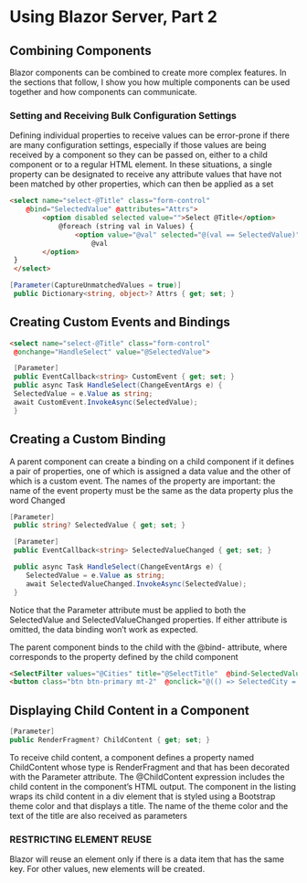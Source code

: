 # Using Blazor Server, Part 2

## Combining Components

Blazor components can be combined to create more complex features. In the sections that follow, I show you how multiple components can be used together and how components can communicate.

### Setting and Receiving Bulk Configuration Settings

Defining individual properties to receive values can be error-prone if there are many configuration settings, especially if those values are being received by a component so they can be passed on, either to a child component or to a regular HTML element. In these situations, a single property can be designated to receive any attribute values that have not been matched by other properties, which can then be applied as a set

```html
<select name="select-@Title" class="form-control"
    @bind="SelectedValue" @attributes="Attrs">
        <option disabled selected value="">Select @Title</option>
            @foreach (string val in Values) {
                <option value="@val" selected="@(val == SelectedValue)">
                    @val
        </option>
 }
 </select>
```

```csharp
[Parameter(CaptureUnmatchedValues = true)]
 public Dictionary<string, object>? Attrs { get; set; }
```

## Creating Custom Events and Bindings
```html
<select name="select-@Title" class="form-control"
 @onchange="HandleSelect" value="@SelectedValue">
 ```

 <SelectFilter values="@Cities" title="@SelectTitle" CustomEvent="@HandleCustom" />

```csharp
 [Parameter]
 public EventCallback<string> CustomEvent { get; set; }
 public async Task HandleSelect(ChangeEventArgs e) {
 SelectedValue = e.Value as string;
 await CustomEvent.InvokeAsync(SelectedValue);
 }
```

## Creating a Custom Binding

A parent component can create a binding on a child component if it defines a pair of properties, one of which is assigned a data value and the other of which is a custom event. The names of the property are important: the name of the event property must be the same as the data property plus the word Changed

```csharp
[Parameter]
 public string? SelectedValue { get; set; }

 [Parameter]
 public EventCallback<string> SelectedValueChanged { get; set; }

 public async Task HandleSelect(ChangeEventArgs e) {
    SelectedValue = e.Value as string;
    await SelectedValueChanged.InvokeAsync(SelectedValue);
 }
 ```

Notice that the Parameter attribute must be applied to both the SelectedValue and SelectedValueChanged properties. If either attribute is omitted, the data binding won’t work as expected.

The parent component binds to the child with the @bind-<name> attribute, where <name> corresponds to the property defined by the child component

```html
<SelectFilter values="@Cities" title="@SelectTitle"  @bind-SelectedValue="SelectedCity" />
<button class="btn btn-primary mt-2"  @onclick="@(() => SelectedCity = "Oakland")">  Change </button>
 ```

 ## Displaying Child Content in a Component

 ```csharp
[Parameter]
 public RenderFragment? ChildContent { get; set; }
```

To receive child content, a component defines a property named ChildContent whose type is RenderFragment and that has been decorated with the Parameter attribute. The @ChildContent expression includes the child content in the component’s HTML output. The component in the listing wraps its child content in a div element that is styled using a Bootstrap theme color and that displays a title. The name of the theme color and the text of the title are also received as parameters

### RESTRICTING ELEMENT REUSE

Blazor will reuse an element only if there is a data item that has the same key. For other values, new elements will be created.